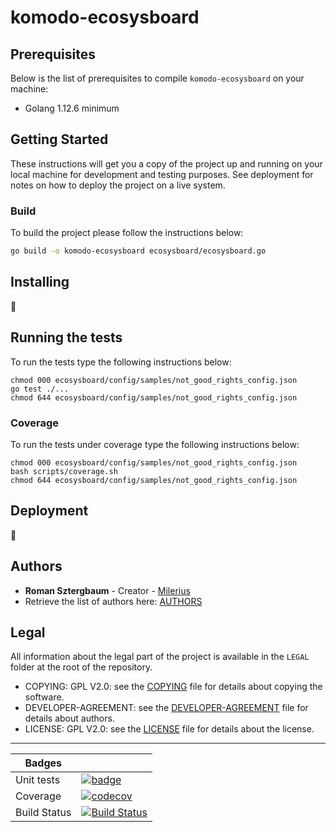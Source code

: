 # komodo-ecosysboard

## Prerequisites

Below is the list of prerequisites to compile `komodo-ecosysboard` on your machine:

- Golang 1.12.6 minimum

## Getting Started

These instructions will get you a copy of the project up and running on your local machine for development and testing purposes.
See deployment for notes on how to deploy the project on a live system.

### Build

To build the project please follow the instructions below:

```bash
go build -o komodo-ecosysboard ecosysboard/ecosysboard.go
```

## Installing

:construction:

## Running the tests

To run the tests type the following instructions below:

```
chmod 000 ecosysboard/config/samples/not_good_rights_config.json
go test ./...
chmod 644 ecosysboard/config/samples/not_good_rights_config.json
```

### Coverage

To run the tests under coverage type the following instructions below:

```
chmod 000 ecosysboard/config/samples/not_good_rights_config.json
bash scripts/coverage.sh 
chmod 644 ecosysboard/config/samples/not_good_rights_config.json
```

## Deployment

:construction:

## Authors

-  **Roman Sztergbaum** - Creator - [Milerius](https://github.com/Milerius)
- Retrieve the list of authors here: [AUTHORS](LEGAL/AUTHORS)

## Legal

All information about the legal part of the project is available in the `LEGAL` folder at the root of the repository.

- COPYING: GPL V2.0: see the [COPYING](LEGAL/COPYING) file for details about copying the software.
- DEVELOPER-AGREEMENT: see the [DEVELOPER-AGREEMENT](LEGAL/DEVELOPER-AGREEMENT) file for details about authors.
- LICENSE: GPL V2.0: see the [LICENSE](LEGAL/LICENSE) file for details about the license.

***

| Badges     |                                                                                                                                                              |
|------------|--------------------------------------------------------------------------------------------------------------------------------------------------------------|
| Unit tests | [![badge](https://report.ci/status/Milerius/komodo-ecosysboard/badge.svg?branch=master)](https://report.ci/status/Milerius/komodo-ecosysboard?branch=master) |
| Coverage   | [![codecov](https://codecov.io/gh/Milerius/komodo-ecosysboard/branch/master/graph/badge.svg)](https://codecov.io/gh/Milerius/komodo-ecosysboard)                                                                                                                                                              |
| Build Status | [![Build Status](https://travis-ci.com/Milerius/komodo-ecosysboard.svg?branch=master)](https://travis-ci.com/Milerius/komodo-ecosysboard)                                                                                                                                                              |